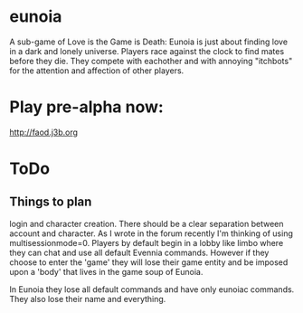 # eunoia
A sub-game of Love is the Game is Death: Eunoia is just about finding love in a dark and lonely universe.
Players race against the clock to find mates before they die. They compete with
eachother and with annoying "itchbots" for the attention and affection of other
players.

# Play pre-alpha now:
http://faod.j3b.org

# ToDo

## Things to plan
login and character creation. 
There should be a clear separation between account and character. As I wrote in the forum recently
I'm thinking of using multisessionmode=0. Players by default begin in a lobby like limbo where they
can chat and use all default Evennia commands. However if they choose to enter the 'game' they will
lose their game entity and be imposed upon a 'body' that lives in the game soup of Eunoia. 

In Eunoia they lose all default commands and have only eunoiac commands. They also lose their name and everything.

